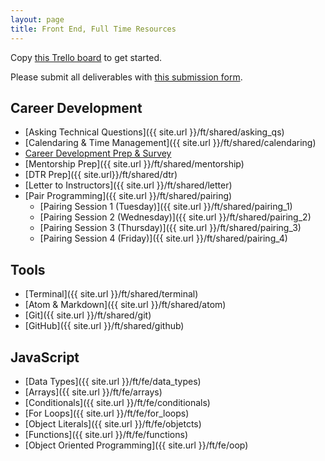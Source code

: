 ```yaml
---
layout: page
title: Front End, Full Time Resources
---
```


<p>Copy <a href="https://trello.com/b/BJlBXegK/accelerated-mod-0" target="blank">this Trello board</a> to get started.</p>

Please submit all deliverables with <a href="https://forms.gle/NnyAMpJt9EALvKJk9" target="_blank">this submission form</a>.

## Career Development

* [Asking Technical Questions]({{ site.url }}/ft/shared/asking_qs) 
* [Calendaring & Time Management]({{ site.url }}/ft/shared/calendaring)
* <a href="https://careerdev.turing.edu/module-1-prework/index" target="_blank">Career Development Prep & Survey</a>
* [Mentorship Prep]({{ site.url }}/ft/shared/mentorship)
* [DTR Prep]({{ site.url}}/ft/shared/dtr)
* [Letter to Instructors]({{ site.url }}/ft/shared/letter)
* [Pair Programming]({{ site.url }}/ft/shared/pairing)
  - [Pairing Session 1 (Tuesday)]({{ site.url }}/ft/shared/pairing_1)
  - [Pairing Session 2 (Wednesday)]({{ site.url }}/ft/shared/pairing_2)
  - [Pairing Session 3 (Thursday)]({{ site.url }}/ft/shared/pairing_3)
  - [Pairing Session 4 (Friday)]({{ site.url }}/ft/shared/pairing_4)

## Tools

* [Terminal]({{ site.url }}/ft/shared/terminal)
* [Atom & Markdown]({{ site.url }}/ft/shared/atom)
* [Git]({{ site.url }}/ft/shared/git)
* [GitHub]({{ site.url }}/ft/shared/github)

## JavaScript

* [Data Types]({{ site.url }}/ft/fe/data_types)
* [Arrays]({{ site.url }}/ft/fe/arrays)
* [Conditionals]({{ site.url }}/ft/fe/conditionals)
* [For Loops]({{ site.url }}/ft/fe/for_loops)
* [Object Literals]({{ site.url }}/ft/fe/objetcts)
* [Functions]({{ site.url }}/ft/fe/functions)
* [Object Oriented Programming]({{ site.url }}/ft/fe/oop)


<br>
<br>
<br>